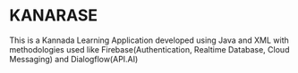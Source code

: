 # KANARASE
This is a Kannada Learning Application developed using Java and XML with methodologies used like Firebase(Authentication, Realtime Database, Cloud Messaging) and Dialogflow(API.AI)
